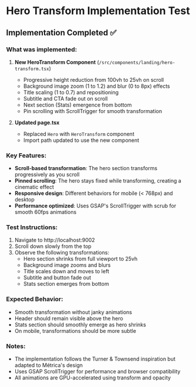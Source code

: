 # Hero Transform Implementation Test

## Implementation Completed ✅

### What was implemented:

1. **New HeroTransform Component** (`/src/components/landing/hero-transform.tsx`)
   - Progressive height reduction from 100vh to 25vh on scroll
   - Background image zoom (1 to 1.2) and blur (0 to 8px) effects
   - Title scaling (1 to 0.7) and repositioning
   - Subtitle and CTA fade out on scroll
   - Next section (Stats) emergence from bottom
   - Pin scrolling with ScrollTrigger for smooth transformation

2. **Updated page.tsx**
   - Replaced `Hero` with `HeroTransform` component
   - Import path updated to use the new component

### Key Features:

- **Scroll-based transformation**: The hero section transforms progressively as you scroll
- **Pinned scrolling**: The hero stays fixed while transforming, creating a cinematic effect
- **Responsive design**: Different behaviors for mobile (< 768px) and desktop
- **Performance optimized**: Uses GSAP's ScrollTrigger with scrub for smooth 60fps animations

### Test Instructions:

1. Navigate to http://localhost:9002
2. Scroll down slowly from the top
3. Observe the following transformations:
   - Hero section shrinks from full viewport to 25vh
   - Background image zooms and blurs
   - Title scales down and moves to left
   - Subtitle and button fade out
   - Stats section emerges from bottom

### Expected Behavior:

- Smooth transformation without janky animations
- Header should remain visible above the hero
- Stats section should smoothly emerge as hero shrinks
- On mobile, transformations should be more subtle

### Notes:

- The implementation follows the Turner & Townsend inspiration but adapted to Métrica's design
- Uses GSAP ScrollTrigger for performance and browser compatibility
- All animations are GPU-accelerated using transform and opacity